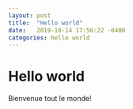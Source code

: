 ```yaml
---
layout: post
title:  "Hello world"
date:   2019-10-14 17:56:22 -0400
categories: hello world
---
```

# Hello world

Bienvenue tout le monde!